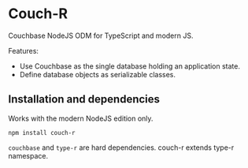 # Couch-R

Couchbase NodeJS ODM for TypeScript and modern JS.

Features:

- Use Couchbase as the single database holding an application state.
- Define database objects as serializable classes.

## Installation and dependencies

Works with the modern NodeJS edition only.

    npm install couch-r

`couchbase` and `type-r` are hard dependencies. couch-r extends type-r namespace.